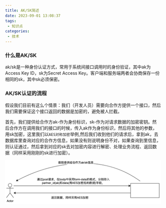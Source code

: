 ```yaml
---
title: AK/SK简述
date: 2023-09-01 13:08:37
tags:
 - 知识点
categories:
 - 技术
---
```

### 什么是AK/SK

ak/sk是一种身份认证方式，常用于系统间接口调用时的身份验证，其中ak为Access Key ID，sk为Secret Access Key。客户端和服务端两者会协商保存一份相同的sk，其中sk必须保密。

### AK/SK认证的流程

假设我们目前有这么个情景：我们（开发人员）需要向合作方提供一个接口，然后我们需要保证这个接口返回的数据是加密的，避免被人拦截。

首先，我们提供给合作方ak-作为身份标识，sk-作为对请求数据的加密密钥。然后合作方在调用我们的接口的时候，传入ak作为身份标识，然后将其他的参数，用sk加密，这里我们以`AES对称加密`举例,然后我们收到他们的请求后，拿到ak，去数据库里查询对应的合作方信息，如果没有则说明身份不对，如果查询到里信息，则认证通过，然后拿到对应的sk去对加密内容进行解密、处理业务流程、返回数据（同样采用刚刚的sk进行加密）。

![img_1.png](../images/aksk.png)